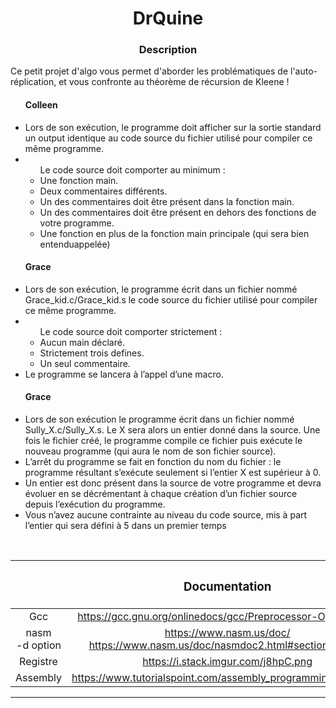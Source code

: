 <h1 align="center">
DrQuine 
</h1>

<h3 align="center"><b>Description</b></h3>
<p>Ce petit projet d'algo vous permet d'aborder les problématiques de l'auto-réplication, et vous confronte au théorème de récursion de Kleene !</p>

<ul><h4><b>Colleen</b></h4>
  <li>Lors de son exécution, le programme doit afficher sur la sortie standard un output identique au code source du fichier utilisé pour compiler ce même programme.</li>
  <li><ul>Le code source doit comporter au minimum :
    <li>Une fonction main.</li>
    <li>Deux commentaires différents.</li>
    <li>Un des commentaires doit être présent dans la fonction main.</li>
    <li>Un des commentaires doit être présent en dehors des fonctions de votre programme.</li>
    <li>Une fonction en plus de la fonction main principale (qui sera bien entenduappelée)</li>
    </ul>
  </li>
</ul>

<ul><h4><b>Grace</b></h4>
  <li>Lors de son exécution, le programme écrit dans un fichier nommé Grace_kid.c/Grace_kid.s le code source du fichier utilisé pour compiler ce même programme.</li>
  <li><ul>Le code source doit comporter strictement :
    <li>Aucun main déclaré.</li>
    <li>Strictement trois defines.</li>
    <li>Un seul commentaire.</li>
    </ul>
  </li>
  <li>Le programme se lancera à l’appel d’une macro.</li>
</ul>

<ul><h4><b>Grace</b></h4>
  <li>Lors de son exécution le programme écrit dans un fichier nommé Sully_X.c/Sully_X.s. Le X sera alors un entier donné dans la source. Une fois le fichier créé, le programme compile ce fichier puis exécute le nouveau programme (qui aura le nom de son fichier source).</li>
  <li>L’arrêt du programme se fait en fonction du nom du fichier : le programme résultant s’exécute seulement si l’entier X est supérieur à 0.</li>
  <li>Un entier est donc présent dans la source de votre programme et devra évoluer en se décrémentant à chaque création d’un fichier source depuis l’exécution du programme.</li>
  <li>Vous n’avez aucune contrainte au niveau du code source, mis à part l’entier qui sera défini à 5 dans un premier temps </li>
</ul>
</br>

||<h3 align="center"> Documentation </h3>|
|:--------:|:---------:|
|Gcc|https://gcc.gnu.org/onlinedocs/gcc/Preprocessor-Options.html|
|nasm</br>-d option|https://www.nasm.us/doc/ </br> https://www.nasm.us/doc/nasmdoc2.html#section-2.1.19|
|Registre|https://i.stack.imgur.com/j8hpC.png|
|Assembly|https://www.tutorialspoint.com/assembly_programming/index.htm|

----

